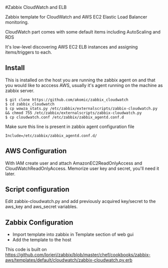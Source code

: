 #Zabbix CloudWatch and ELB

Zabbix template for CloudWatch and AWS EC2 Elastic Load Balancer monitoring.

CloudWatch part comes with some default items including AutoScaling and RDS

It's low-level discovering AWS EC2 ELB instances and assigning items/triggers to each.


## Install
This is installed on the host you are running the zabbix agent on and that you would like to acccess AWS, usually it's agent running on the machine as zabbix server.

```
$ git clone https://github.com/akomic/zabbix_cloudwatch
$ cd zabbix_cloudwatch
$ cp wowza_stats.py /etc/zabbix/externalscripts/zabbix-cloudwatch.py && chmod 755 /etc/zabbix/externalscripts/zabbix-cloudwatch.py
$ cp cloudwatch.conf /etc/zabbix/zabbix_agentd.conf.d

```
Make sure this line is present in zabbix agent configuration file

```
Include=/etc/zabbix/zabbix_agentd.conf.d/
```

## AWS Configuration

With IAM create user and attach AmazonEC2ReadOnlyAccess and CloudWatchReadOnlyAccess.
Memorize user key and secret, you'll need it later.

## Script configuration

Edit zabbix-cloudwatch.py and add previously acquired key/secret to the aws_key and aws_secret variables.

## Zabbix Configuration

* Import template into zabbix in Template section of web gui
* Add the template to the host

This code is built on
https://github.com/lorieri/zabbix/blob/master/chef/cookbooks/zabbix-aws/templates/default/cloudwatch/zabbix-cloudwatch.py.erb

